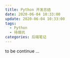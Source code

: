```yaml
---
title: Python 开发总结
date: 2020-06-04 10:33:00
update: 2020-06-04 10:33:00
tags:
  - Python
  - 待填坑
categories: 后端笔记
---
```


to be continue ...